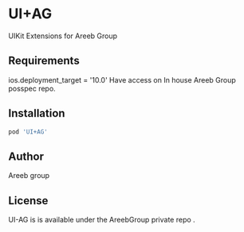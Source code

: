 # UI+AG
UIKit Extensions for Areeb Group
## Requirements
ios.deployment_target = '10.0'
Have access on In house Areeb Group posspec repo. 

## Installation

```ruby
pod 'UI+AG'
```

## Author

Areeb group  

## License

UI-AG is is available under the AreebGroup private repo .
